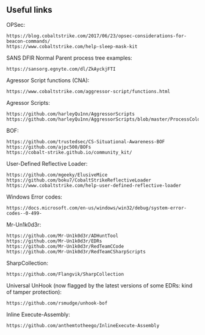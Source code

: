 ## Useful links
OPSec:
```
https://blog.cobaltstrike.com/2017/06/23/opsec-considerations-for-beacon-commands/
https://www.cobaltstrike.com/help-sleep-mask-kit
```
SANS DFIR Normal Parent process tree examples:
```
https://sansorg.egnyte.com/dl/ZkAyckjFTI
```
Agressor Script functions (CNA):
```
https://www.cobaltstrike.com/aggressor-script/functions.html
```
Agressor Scripts:
```
https://github.com/harleyQu1nn/AggressorScripts
https://github.com/harleyQu1nn/AggressorScripts/blob/master/ProcessColor.cna
```
BOF:
```
https://github.com/trustedsec/CS-Situational-Awareness-BOF
https://github.com/ajpc500/BOFs
https://cobalt-strike.github.io/community_kit/
```
User-Defined Reflective Loader:
```
https://github.com/mgeeky/ElusiveMice
https://github.com/boku7/CobaltStrikeReflectiveLoader
https://www.cobaltstrike.com/help-user-defined-reflective-loader
```
Windows Error codes:
```
https://docs.microsoft.com/en-us/windows/win32/debug/system-error-codes--0-499-
```
Mr-Un1k0d3r:
```
https://github.com/Mr-Un1k0d3r/ADHuntTool
https://github.com/Mr-Un1k0d3r/EDRs
https://github.com/Mr-Un1k0d3r/RedTeamCCode
https://github.com/Mr-Un1k0d3r/RedTeamCSharpScripts
```
SharpCollection:
```
https://github.com/Flangvik/SharpCollection
```
Universal UnHook (now flagged by the latest versions of some EDRs: kind of tamper protection):
```
https://github.com/rsmudge/unhook-bof
```
Inline Execute-Assembly:
```
https://github.com/anthemtotheego/InlineExecute-Assembly
```
